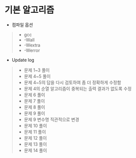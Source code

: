 기본 알고리즘
==========
- 컴파일 옵션
>- gcc
>- -Wall
>- -Wextra
>- -Werror

- Update log
>- 문제 1~3 풀이
>- 문제 4~5 풀이
>- 문제 4~5의 답을 다시 검토하여 좀 더 정확하게 수정함
>- 문제 4의 순열 알고리즘이 중복되는 출력 결과가 없도록 수정
>- 문제 6 풀이
>- 문제 7 풀이
>- 문제 8 풀이
>- 문제 9 풀이
>- 문제 9 변수명 직관적으로 변경
>- 문제 10 풀이
>- 문제 11 풀이
>- 문제 12 풀이
>- 문제 13 풀이
>- 문제 14 풀이